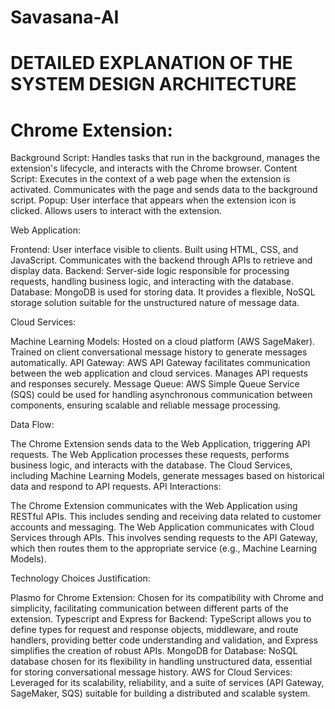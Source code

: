 # Savasana-AI
# DETAILED EXPLANATION OF THE SYSTEM DESIGN ARCHITECTURE
# Chrome Extension:

Background Script: Handles tasks that run in the background, manages the extension's lifecycle, and interacts with the Chrome browser.
Content Script: Executes in the context of a web page when the extension is activated. Communicates with the page and sends data to the background script.
Popup: User interface that appears when the extension icon is clicked. Allows users to interact with the extension.

Web Application:

Frontend: User interface visible to clients. Built using HTML, CSS, and JavaScript. Communicates with the backend through APIs to retrieve and display data.
Backend: Server-side logic responsible for processing requests, handling business logic, and interacting with the database.
Database: MongoDB is used for storing data. It provides a flexible, NoSQL storage solution suitable for the unstructured nature of message data.

Cloud Services:

Machine Learning Models: Hosted on a cloud platform (AWS SageMaker). Trained on client conversational message history to generate messages automatically.
API Gateway: AWS API Gateway facilitates communication between the web application and cloud services. Manages API requests and responses securely.
Message Queue: AWS Simple Queue Service (SQS) could be used for handling asynchronous communication between components, ensuring scalable and reliable message processing.

Data Flow:

The Chrome Extension sends data to the Web Application, triggering API requests.
The Web Application processes these requests, performs business logic, and interacts with the database.
The Cloud Services, including Machine Learning Models, generate messages based on historical data and respond to API requests.
API Interactions:

The Chrome Extension communicates with the Web Application using RESTful APIs. This includes sending and receiving data related to customer accounts and messaging.
The Web Application communicates with Cloud Services through APIs. This involves sending requests to the API Gateway, which then routes them to the appropriate service (e.g., Machine Learning Models).

Technology Choices Justification:

Plasmo for Chrome Extension: Chosen for its compatibility with Chrome and simplicity, facilitating communication between different parts of the extension.
Typescript and Express for Backend: TypeScript allows you to define types for request and response objects, middleware, and route handlers, providing better code understanding and validation, and Express simplifies the creation of robust APIs.
MongoDB for Database: NoSQL database chosen for its flexibility in handling unstructured data, essential for storing conversational message history.
AWS for Cloud Services: Leveraged for its scalability, reliability, and a suite of services (API Gateway, SageMaker, SQS) suitable for building a distributed and scalable system.
